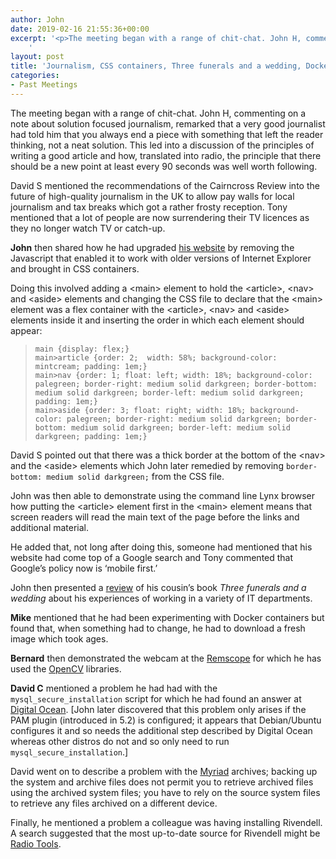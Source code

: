 ```yaml
---
author: John
date: 2019-02-16 21:55:36+00:00
excerpt: '<p>The meeting began with a range of chit-chat. John H, commenting on a note about solution focused journalism, remarked that a very good journalist had told him that you always end a piece with something that left the reader thinking, not a neat solution. This led into a discussion of the principles of writing a good article and how, translated into radio, the principle that there should be a new point at least every 90 seconds was well worth following.</p>
	'
layout: post
title: 'Journalism, CSS containers, Three funerals and a wedding, Docker containers, REMSCOPE, mysql_secure_installation Meet'
categories:
- Past Meetings
---
```


<p>The meeting began with a range of chit-chat. John H, commenting on a note about solution focused journalism, remarked that a very good journalist had told him that you always end a piece with something that left the reader thinking, not a neat solution. This led into a discussion of the principles of writing a good article and how, translated into radio, the principle that there should be a new point at least every 90 seconds was well worth following.</p><p>David S mentioned the recommendations of the Cairncross Review into the future of high-quality journalism in the UK to allow pay walls for local journalism and tax breaks which got a rather frosty reception. Tony mentioned that a lot of people are now surrendering their TV licences as they no longer watch TV or catch-up.</p><p><strong>John</strong> then shared how he had upgraded <a href="hhttps://johnrhudson.me.uk/" type="text/html" role="link">his website</a> by removing the Javascript that enabled it to work with older versions of Internet Explorer and brought in CSS containers.</p><p>Doing this involved adding a &lt;main&gt; element to hold the &lt;article&gt;, &lt;nav&gt; and &lt;aside&gt; elements and changing the CSS file to declare that the &lt;main&gt; element was a flex container with the &lt;article&gt;, &lt;nav&gt; and &lt;aside&gt; elements inside it and inserting the order in which each element should appear:</p><blockquote><code>main {display: flex;}<br>main>article {order: 2;  width: 58%; background-color: mintcream; padding: 1em;}<br>main>nav {order: 1; float: left; width: 18%; background-color: palegreen; border-right: medium solid darkgreen; border-bottom: medium solid darkgreen; border-left: medium solid darkgreen; padding: 1em;}<br>main>aside {order: 3; float: right; width: 18%; background-color: palegreen; border-right: medium solid darkgreen; border-bottom: medium solid darkgreen; border-left: medium solid darkgreen; padding: 1em;}</code></blockquote><p>David S pointed out that there was a thick border at the bottom of the &lt;nav&gt; and the &lt;aside&gt; elements which John later remedied by removing <code>border-bottom: medium solid darkgreen;</code> from the CSS file.</p><p>John was then able to demonstrate using the command line Lynx browser how putting the &lt;article&gt; element first in the &lt;main&gt; element means that screen readers will read the main text of the page before the links and additional material.</p><p>He added that, not long after doing this, someone had mentioned that his website had come top of a Google search and Tony commented that Google’s policy now is ‘mobile first.’</p><p>John then presented a <a href="http://bradlug.co.uk/blog/2019/02/12/files/Three_funerals.odp" type="application/vnd.oasis.opendocument.presentation">review</a> of his cousin’s book <cite>Three funerals and a wedding</cite> about his experiences of working in a variety of IT departments.</p><p><strong>Mike</strong> mentioned that he had been experimenting with Docker containers but found that, when something had to change, he had to download a fresh image which took ages.</p><p><strong>Bernard</strong> then demonstrated the webcam at the <a href="https://www.astronomycentre.org.uk/index.php/2-uncategorised/29-remscope" type="text/html" role="link">Remscope</a> for which he has used the <a href="https://opencv.org/" type="text/html" role="link">OpenCV</a> libraries.</p><p><strong>David C</strong> mentioned a problem he had had with the <code>mysql_secure_installation</code> script for which he had found an answer at <a href="https://www.digitalocean.com/community/tutorials/how-to-install-mysql-on-ubuntu-18-04" type="text/html" role="link">Digital Ocean</a>. [John later discovered that this problem only arises if the PAM plugin (introduced in 5.2) is configured; it appears that Debian/Ubuntu configures it and so needs the additional step described by Digital Ocean whereas other distros do not and so only need to run <code>mysql_secure_installation</code>.]</p><p>David went on to describe a problem with the <a href="https://www.broadcastradio.com/" type="text/html" role="link">Myriad</a> archives; backing up the system and archive files does not permit you to retrieve archived files using the archived system files; you have to rely on the source system files to retrieve any files archived on a different device.</p><p>Finally, he mentioned a problem a colleague was having installing Rivendell. A search suggested that the most up-to-date source for Rivendell might be <a href="http://www.radiotools.uk/index.html" type="text/html" role="link">Radio Tools</a>.</p>
